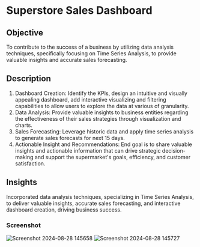 # Superstore Sales Dashboard


## Objective

To contribute to the success of a business by utilizing data analysis techniques, specifically focusing on Time Series Analysis, to provide valuable insights and accurate sales forecasting.

## Description
1. Dashboard Creation: Identify the KPIs, design an intuitive and visually appealing dashboard, add interactive visualizing and filtering capabilities to allow users to explore the data at various of granularity.
2. Data Analysis: Provide valuable insights to business entities regarding the effectiveness of their sales strategies through visualization and charts.
3. Sales Forecasting: Leverage historic data and apply time series analysis to generate sales forecasts for next 15 days. 
4. Actionable Insight and Recommendations: End goal is to share valuable insights and actionable information that can drive strategic decision-making and support the supermarket's goals, efficiency, and customer satisfaction.

## Insights
Incorporated data analysis techniques, specializing in Time Series Analysis, to deliver valuable insights, accurate sales forecasting, and interactive dashboard creation, driving business success.

### Screenshot
![Screenshot 2024-08-28 145658](https://github.com/user-attachments/assets/cdd4ff1a-2a2e-4fad-a2e7-d90b0098322c)
![Screenshot 2024-08-28 145727](https://github.com/user-attachments/assets/f8666c39-41eb-4dc7-bcf3-84f49d0ff224)
